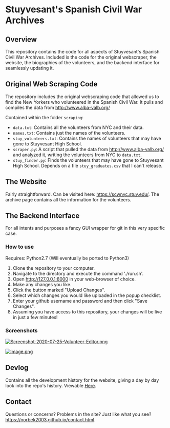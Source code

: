 # Stuyvesant's Spanish Civil War Archives

## Overview
This repository contains the code for all aspects of Stuyvesant's Spanish Civil War Archives. Included is the code for the original webscraper, the website, the biographies of the volunteers, and the backend interface for seamlessly updating it.

## Original Web Scraping Code
The repository includes the original webscraping code that allowed us to find the New Yorkers who volunteered in the Spanish Civil War. It pulls and compiles the data from http://www.alba-valb.org/

Contained within the folder `scraping`:
  - `data.txt`: Contains all the volunteers from NYC and their data.
  - `names.txt`: Contains just the names of the volunteers.
  - `stuy_volunteers.txt`: Contains the names of volunteers that may have gone to Stuyvesant High School.
  - `scraper.py`: A script that pulled the data from http://www.alba-valb.org/ and analyzed it, writing the volunteers from NYC to `data.txt`.
  - `stuy_finder.py`: Finds the volunteers that may have gone to Stuyvesant High School. Depends on a file `stuy_graduates.csv` that I can't release.

## The Website
Fairly straightforward. Can be visited here: https://scwnyc.stuy.edu/. The archive page contains all the information for the volunteers.

## The Backend Interface
For all intents and purposes a fancy GUI wrapper for git in this very specific case.

### How to use

Requires: Python2.7 (Will eventually be ported to Python3)

1) Clone the repository to your computer.
2) Navigate to the directory and execute the command './run.sh'.
3) Open http://127.0.0.1:8000 in your web-browser of choice.
4) Make any changes you like.
5) Click the button marked "Upload Changes".
6) Select which changes you would like uploaded in the popup checklist.
7) Enter your github username and password and then click "Save Changes".
8) Assuming you have access to this repository, your changes will be live in just a few minutes!

### Screenshots

[![Screenshot-2020-07-25-Volunteer-Editor.png](https://i.postimg.cc/QNnvgg01/Screenshot-2020-07-25-Volunteer-Editor.png)](https://postimg.cc/4nV8scCx)

[![image.png](https://i.postimg.cc/Gm4YGYbL/image.png)](https://postimg.cc/BjGXGj8k)

## Devlog
Contains all the development history for the website, giving a day by day look into the repo's history.
Viewable [Here](DEVLOG.md).

## Contact
Questions or concerns? Problems in the site? Just like what you see? https://norbek2003.github.io/contact.html.
